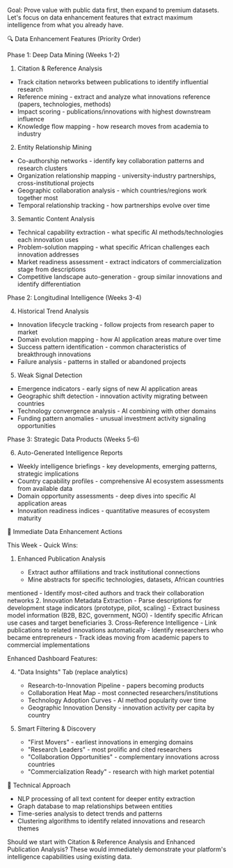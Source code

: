 Goal: Prove value with public data first, then expand to premium
datasets. Let's focus on data enhancement features that extract maximum
intelligence from what you already have.

🔍 Data Enhancement Features (Priority Order)

Phase 1: Deep Data Mining (Weeks 1-2)

1. Citation & Reference Analysis

- Track citation networks between publications to identify influential research
- Reference mining - extract and analyze what innovations reference (papers,
  technologies, methods)
- Impact scoring - publications/innovations with highest downstream influence
- Knowledge flow mapping - how research moves from academia to industry

2. Entity Relationship Mining

- Co-authorship networks - identify key collaboration patterns and research
  clusters
- Organization relationship mapping - university-industry partnerships,
  cross-institutional projects
- Geographic collaboration analysis - which countries/regions work together most
- Temporal relationship tracking - how partnerships evolve over time

3. Semantic Content Analysis

- Technical capability extraction - what specific AI methods/technologies each
  innovation uses
- Problem-solution mapping - what specific African challenges each innovation
  addresses
- Market readiness assessment - extract indicators of commercialization stage
  from descriptions
- Competitive landscape auto-generation - group similar innovations and identify
  differentiation

Phase 2: Longitudinal Intelligence (Weeks 3-4)

4. Historical Trend Analysis

- Innovation lifecycle tracking - follow projects from research paper to market
- Domain evolution mapping - how AI application areas mature over time
- Success pattern identification - common characteristics of breakthrough
  innovations
- Failure analysis - patterns in stalled or abandoned projects

5. Weak Signal Detection

- Emergence indicators - early signs of new AI application areas
- Geographic shift detection - innovation activity migrating between countries
- Technology convergence analysis - AI combining with other domains
- Funding pattern anomalies - unusual investment activity signaling opportunities

Phase 3: Strategic Data Products (Weeks 5-6)

6. Auto-Generated Intelligence Reports

- Weekly intelligence briefings - key developments, emerging patterns, strategic
  implications
- Country capability profiles - comprehensive AI ecosystem assessments from
  available data
- Domain opportunity assessments - deep dives into specific AI application areas
- Innovation readiness indices - quantitative measures of ecosystem maturity

🎯 Immediate Data Enhancement Actions

This Week - Quick Wins:

1. Enhanced Publication Analysis

   - Extract author affiliations and track institutional connections
   - Mine abstracts for specific technologies, datasets, African countries

mentioned - Identify most-cited authors and track their collaboration networks 2. Innovation Metadata Extraction - Parse descriptions for development stage indicators (prototype, pilot,
scaling) - Extract business model information (B2B, B2C, government, NGO) - Identify specific African use cases and target beneficiaries 3. Cross-Reference Intelligence - Link publications to related innovations automatically - Identify researchers who became entrepreneurs - Track ideas moving from academic papers to commercial implementations

Enhanced Dashboard Features:

4. "Data Insights" Tab (replace analytics)

   - Research-to-Innovation Pipeline - papers becoming products
   - Collaboration Heat Map - most connected researchers/institutions
   - Technology Adoption Curves - AI method popularity over time
   - Geographic Innovation Density - innovation activity per capita by country

5. Smart Filtering & Discovery

   - "First Movers" - earliest innovations in emerging domains
   - "Research Leaders" - most prolific and cited researchers
   - "Collaboration Opportunities" - complementary innovations across countries
   - "Commercialization Ready" - research with high market potential

🚀 Technical Approach

- NLP processing of all text content for deeper entity extraction
- Graph database to map relationships between entities
- Time-series analysis to detect trends and patterns
- Clustering algorithms to identify related innovations and research themes

Should we start with Citation & Reference Analysis and Enhanced Publication
Analysis? These would immediately demonstrate your platform's intelligence
capabilities using existing data.
